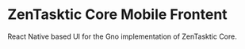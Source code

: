 # ZenTasktic Core Mobile Frontent

React Native based UI for the Gno implementation of ZenTasktic Core.